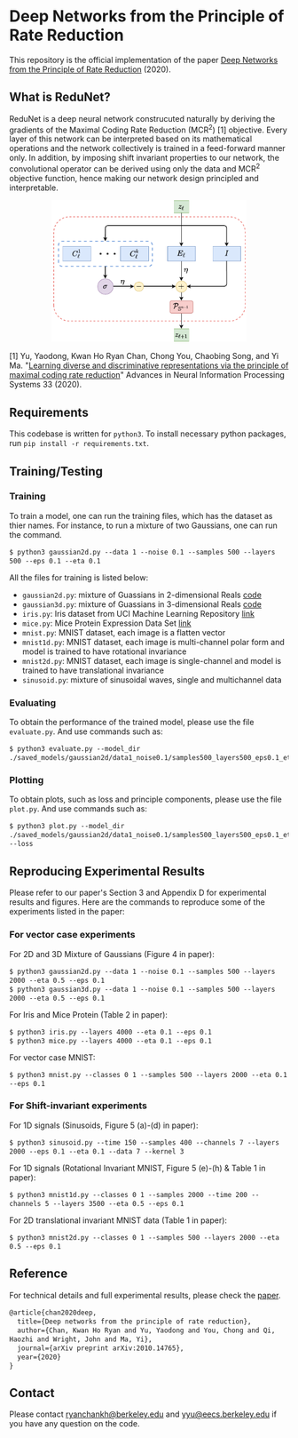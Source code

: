# Deep Networks from the Principle of Rate Reduction
This repository is the official implementation of the paper [Deep Networks from the Principle of Rate Reduction](https://arxiv.org/abs/2010.14765) (2020).

## What is ReduNet?
ReduNet is a deep neural network construcuted naturally by deriving the gradients of the Maximal Coding Rate Reduction (MCR<sup>2</sup>) [1] objective. Every layer of this network can be interpreted based on its mathematical operations and the network collectively is trained in a feed-forward manner only. In addition, by imposing shift invariant properties to our network, the convolutional operator can be derived using only the data and MCR<sup>2</sup> objective function, hence making our network design principled and interpretable. 

<center><img src="arch-redunet.pdf" width="350"/></center>

[1] Yu, Yaodong, Kwan Ho Ryan Chan, Chong You, Chaobing Song, and Yi Ma. "[Learning diverse and discriminative representations via the principle of maximal coding rate reduction](https://proceedings.neurips.cc/paper/2020/file/6ad4174eba19ecb5fed17411a34ff5e6-Paper.pdf)" Advances in Neural Information Processing Systems 33 (2020). 

## Requirements
This codebase is written for `python3`. To install necessary python packages, run `pip install -r requirements.txt`.

## Training/Testing
### Training 
To train a model, one can run the training files, which has the dataset as thier names. For instance, to run a mixture of two Gaussians, one can run the command. 

```
$ python3 gaussian2d.py --data 1 --noise 0.1 --samples 500 --layers 500 --eps 0.1 --eta 0.1
```
All the files for training is listed below: 

- `gaussian2d.py`: mixture of Guassians in 2-dimensional Reals [code](https://github.com/ryanchankh/ReduNet/blob/69b59c57f367b9f3fdeda6ce68a7f414ebb438ce/dataset.py#L145)
- `gaussian3d.py`: mixture of Guassians in 3-dimensional Reals [code](https://github.com/ryanchankh/ReduNet/blob/69b59c57f367b9f3fdeda6ce68a7f414ebb438ce/dataset.py#L189)
- `iris.py`: Iris dataset from UCI Machine Learning Repository [link](http://archive.ics.uci.edu/ml/datasets/Iris/)
- `mice.py`: Mice Protein Expression Data Set [link](https://archive.ics.uci.edu/ml/datasets/Mice+Protein+Expression)
- `mnist.py`: MNIST dataset, each image is a flatten vector
- `mnist1d.py`: MNIST dataset, each image is multi-channel polar form and model is trained to have rotational invariance
- `mnist2d.py`: MNIST dataset, each image is single-channel and model is trained to have translational invariance
- `sinusoid.py`: mixture of sinusoidal waves, single and multichannel data

### Evaluating
To obtain the performance of the trained model, please use the file `evaluate.py`. And use commands such as:

```
$ python3 evaluate.py --model_dir ./saved_models/gaussian2d/data1_noise0.1/samples500_layers500_eps0.1_eta0.1
```

### Plotting
To obtain plots, such as loss and principle components, please use the file `plot.py`. And use commands such as: 

```
$ python3 plot.py --model_dir ./saved_models/gaussian2d/data1_noise0.1/samples500_layers500_eps0.1_eta0.1 --loss
```

## Reproducing Experimental Results
Please refer to our paper's Section 3 and Appendix D for experimental results and figures. Here are the commands to reproduce some of the experiments listed in the paper:

### For vector case experiments

For 2D and 3D Mixture of Gaussians (Figure 4 in paper):

```
$ python3 gaussian2d.py --data 1 --noise 0.1 --samples 500 --layers 2000 --eta 0.5 --eps 0.1
$ python3 gaussian3d.py --data 1 --noise 0.1 --samples 500 --layers 2000 --eta 0.5 --eps 0.1
```

For Iris and Mice Protein (Table 2 in paper):

```
$ python3 iris.py --layers 4000 --eta 0.1 --eps 0.1
$ python3 mice.py --layers 4000 --eta 0.1 --eps 0.1
```

For vector case MNIST:

```
$ python3 mnist.py --classes 0 1 --samples 500 --layers 2000 --eta 0.1 --eps 0.1
```

### For Shift-invariant experiments

For 1D signals (Sinusoids, Figure 5 (a)-(d) in paper):

```
$ python3 sinusoid.py --time 150 --samples 400 --channels 7 --layers 2000 --eps 0.1 --eta 0.1 --data 7 --kernel 3
```

For 1D signals (Rotational Invariant MNIST, Figure 5 (e)-(h) & Table 1 in paper):

```
$ python3 mnist1d.py --classes 0 1 --samples 2000 --time 200 --channels 5 --layers 3500 --eta 0.5 --eps 0.1
```

For 2D translational invariant MNIST data (Table 1 in paper):

```
$ python3 mnist2d.py --classes 0 1 --samples 500 --layers 2000 --eta 0.5 --eps 0.1
```

## Reference
For technical details and full experimental results, please check the [paper](https://arxiv.org/abs/2010.14765).

```
@article{chan2020deep,
  title={Deep networks from the principle of rate reduction},
  author={Chan, Kwan Ho Ryan and Yu, Yaodong and You, Chong and Qi, Haozhi and Wright, John and Ma, Yi},
  journal={arXiv preprint arXiv:2010.14765},
  year={2020}
}
```

## Contact
Please contact [ryanchankh@berkeley.edu](ryanchankh@berkeley.edu) and [yyu@eecs.berkeley.edu](yyu@eecs.berkeley.edu) if you have any question on the code.
